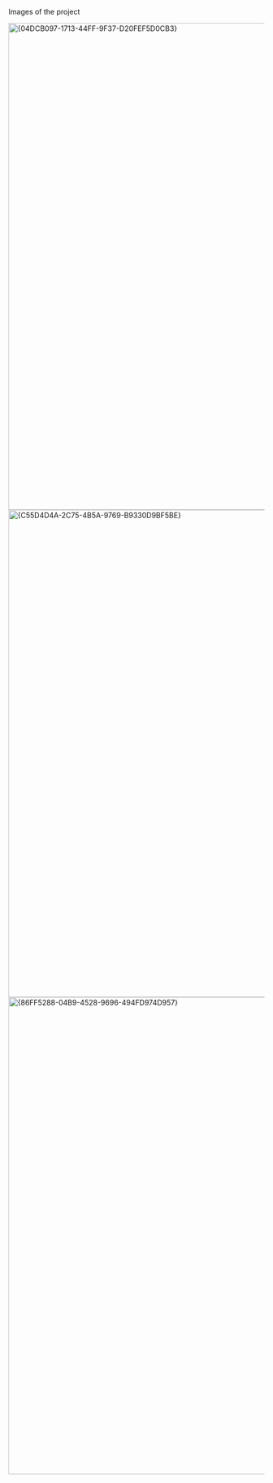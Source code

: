 Images of the project


<img width="959" alt="{04DCB097-1713-44FF-9F37-D20FEF5D0CB3}" src="https://github.com/user-attachments/assets/d36bdcb6-2852-42ed-9670-5a120f2a89d4">
<img width="960" alt="{C55D4D4A-2C75-4B5A-9769-B9330D9BF5BE}" src="https://github.com/user-attachments/assets/2aa452a4-5c7a-4130-b248-6f3510619136">

<img width="940" alt="{86FF5288-04B9-4528-9696-494FD974D957}" src="https://github.com/user-attachments/assets/5fb3e8a6-2580-4a9d-9800-18ceafce9cc3">
